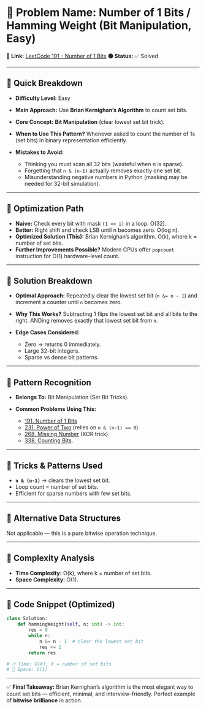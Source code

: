 # 🔹 Problem Name: Number of 1 Bits / Hamming Weight (Bit Manipulation, Easy)

**🔗 Link:** [LeetCode 191 - Number of 1 Bits](https://leetcode.com/problems/number-of-1-bits/)
**🟢 Status:** ✅ Solved

---

## 🔹 Quick Breakdown

* **Difficulty Level:** Easy
* **Main Approach:** Use **Brian Kernighan’s Algorithm** to count set bits.
* **Core Concept:** **Bit Manipulation** (clear lowest set bit trick).
* **When to Use This Pattern?** Whenever asked to count the number of 1s (set bits) in binary representation efficiently.
* **Mistakes to Avoid:**

  * Thinking you must scan all 32 bits (wasteful when n is sparse).
  * Forgetting that `n & (n-1)` actually removes exactly one set bit.
  * Misunderstanding negative numbers in Python (masking may be needed for 32-bit simulation).

---

## 🔹 Optimization Path

* **Naive:** Check every bit with mask `(1 << i)` in a loop. O(32).
* **Better:** Right shift and check LSB until n becomes zero. O(log n).
* **Optimized Solution (This):** Brian Kernighan’s algorithm. O(k), where k = number of set bits.
* **Further Improvements Possible?** Modern CPUs offer `popcount` instruction for O(1) hardware-level count.

---

## 🔹 Solution Breakdown

* **Optimal Approach:** Repeatedly clear the lowest set bit (`n &= n - 1`) and increment a counter until `n` becomes zero.
* **Why This Works?** Subtracting 1 flips the lowest set bit and all bits to the right. ANDing removes exactly that lowest set bit from `n`.
* **Edge Cases Considered:**

  * Zero → returns 0 immediately.
  * Large 32-bit integers.
  * Sparse vs dense bit patterns.

---

## 🔹 Pattern Recognition

* **Belongs To:** Bit Manipulation (Set Bit Tricks).
* **Common Problems Using This:**

  * [191. Number of 1 Bits](https://leetcode.com/problems/number-of-1-bits/)
  * [231. Power of Two](https://leetcode.com/problems/power-of-two/) (relies on `n & (n-1) == 0`)
  * [268. Missing Number](https://leetcode.com/problems/missing-number/) (XOR trick).
  * [338. Counting Bits](https://leetcode.com/problems/counting-bits/).

---

## 🔹 Tricks & Patterns Used

* **`n & (n-1)`** → clears the lowest set bit.
* Loop count = number of set bits.
* Efficient for sparse numbers with few set bits.

---

## 🔹 Alternative Data Structures

Not applicable — this is a pure bitwise operation technique.

---

## 🔹 Complexity Analysis

* **Time Complexity:** O(k), where k = number of set bits.
* **Space Complexity:** O(1).

---

## 🔹 Code Snippet (Optimized)

```python
class Solution:
    def hammingWeight(self, n: int) -> int:
        res = 0
        while n:
            n &= n - 1  # clear the lowest set bit
            res += 1
        return res

# ⏱ Time: O(k), k = number of set bits
# 💾 Space: O(1)
```

---

✅ **Final Takeaway:** Brian Kernighan’s algorithm is the most elegant way to count set bits — efficient, minimal, and interview-friendly. Perfect example of **bitwise brilliance** in action.
